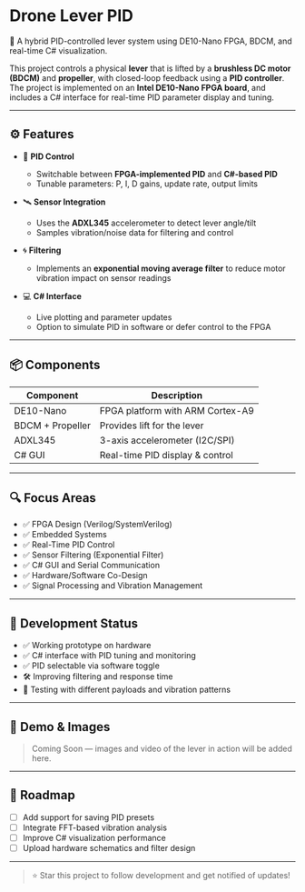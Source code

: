 # Drone Lever PID

🚀 A hybrid PID-controlled lever system using DE10-Nano FPGA, BDCM, and real-time C# visualization.

This project controls a physical **lever** that is lifted by a **brushless DC motor (BDCM)** and **propeller**, with closed-loop feedback using a **PID controller**. The project is implemented on an **Intel DE10-Nano FPGA board**, and includes a C# interface for real-time PID parameter display and tuning.

---

## ⚙️ Features

- 🧠 **PID Control**  
  - Switchable between **FPGA-implemented PID** and **C#-based PID**
  - Tunable parameters: P, I, D gains, update rate, output limits

- 🛰 **Sensor Integration**  
  - Uses the **ADXL345** accelerometer to detect lever angle/tilt
  - Samples vibration/noise data for filtering and control

- 🌀 **Filtering**  
  - Implements an **exponential moving average filter** to reduce motor vibration impact on sensor readings

- 💻 **C# Interface**  
  - Live plotting and parameter updates
  - Option to simulate PID in software or defer control to the FPGA

---

## 📦 Components

| Component         | Description                        |
|------------------|------------------------------------|
| DE10-Nano         | FPGA platform with ARM Cortex-A9   |
| BDCM + Propeller | Provides lift for the lever         |
| ADXL345          | 3-axis accelerometer (I2C/SPI)      |
| C# GUI           | Real-time PID display & control     |

---

## 🔍 Focus Areas

- ✅ FPGA Design (Verilog/SystemVerilog)
- ✅ Embedded Systems
- ✅ Real-Time PID Control
- ✅ Sensor Filtering (Exponential Filter)
- ✅ C# GUI and Serial Communication
- ✅ Hardware/Software Co-Design
- ✅ Signal Processing and Vibration Management

---

## 🚧 Development Status

- ✅ Working prototype on hardware
- ✅ C# interface with PID tuning and monitoring
- ✅ PID selectable via software toggle
- 🛠 Improving filtering and response time
- 🧪 Testing with different payloads and vibration patterns

---

## 📸 Demo & Images

> Coming Soon — images and video of the lever in action will be added here.

---

## 📅 Roadmap

- [ ] Add support for saving PID presets
- [ ] Integrate FFT-based vibration analysis
- [ ] Improve C# visualization performance
- [ ] Upload hardware schematics and filter design

---

> ⭐ Star this project to follow development and get notified of updates!
